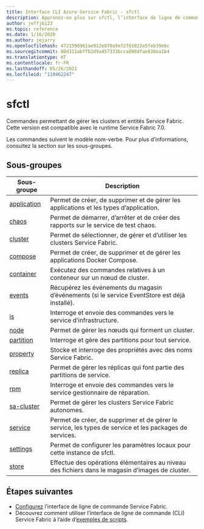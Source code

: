 ```yaml
---
title: Interface CLI Azure Service Fabric - sfctl
description: Apprenez-en plus sur sfctl, l’interface de ligne de commande d’Azure Service Fabric. Comprend une liste de commandes et de sous-groupes.
author: jeffj6123
ms.topic: reference
ms.date: 1/16/2020
ms.author: jejarry
ms.openlocfilehash: 4721598961ae912e8f0a9ef2f61022e5feb39e6c
ms.sourcegitcommit: 80d311abffb2d9a457333bcca898dfae830ea1b4
ms.translationtype: HT
ms.contentlocale: fr-FR
ms.lasthandoff: 05/26/2021
ms.locfileid: "110462247"
---
```

# <a name="sfctl"></a>sfctl
Commandes permettant de gérer les clusters et entités Service Fabric. Cette version est compatible avec le runtime Service Fabric 7.0.

Les commandes suivent le modèle nom-verbe. Pour plus d’informations, consultez la section sur les sous-groupes.

## <a name="subgroups"></a>Sous-groupes
|Sous-groupe|Description|
| --- | --- |
| [application](service-fabric-sfctl-application.md) | Permet de créer, de supprimer et de gérer les applications et les types d’application. |
| [chaos](service-fabric-sfctl-chaos.md) | Permet de démarrer, d’arrêter et de créer des rapports sur le service de test chaos. |
| [cluster](service-fabric-sfctl-cluster.md) | Permet de sélectionner, de gérer et d’utiliser les clusters Service Fabric. |
| [compose](service-fabric-sfctl-compose.md) | Permet de créer, de supprimer et de gérer les applications Docker Compose. |
| [container](service-fabric-sfctl-container.md) | Exécutez des commandes relatives à un conteneur sur un nœud de cluster. |
| [events](service-fabric-sfctl-events.md) | Récupérez les événements du magasin d’événements (si le service EventStore est déjà installé). |
| [is](service-fabric-sfctl-is.md) | Interroge et envoie des commandes vers le service d’infrastructure. |
| [node](service-fabric-sfctl-node.md) | Permet de gérer les nœuds qui forment un cluster. |
| [partition](service-fabric-sfctl-partition.md) | Interroge et gère des partitions pour tout service. |
| [property](service-fabric-sfctl-property.md) | Stocke et interroge des propriétés avec des noms Service Fabric. |
| [replica](service-fabric-sfctl-replica.md) | Permet de gérer les réplicas qui font partie des partitions de service. |
| [rpm](service-fabric-sfctl-rpm.md) | Interroge et envoie des commandes vers le service gestionnaire de réparation. |
| [sa-cluster](service-fabric-sfctl-sa-cluster.md) | Permet de gérer les clusters Service Fabric autonomes. |
| [service](service-fabric-sfctl-service.md) | Permet de créer, de supprimer et de gérer le service, les types de service et les packages de services. |
| [settings](service-fabric-sfctl-settings.md) | Permet de configurer les paramètres locaux pour cette instance de sfctl. |
| [store](service-fabric-sfctl-store.md) | Effectue des opérations élémentaires au niveau des fichiers dans le magasin d’images de cluster. |

## <a name="next-steps"></a>Étapes suivantes
- [Configurez](service-fabric-cli.md) l’interface de ligne de commande Service Fabric.
- Découvrez comment utiliser l’interface de ligne de commande (CLI) Service Fabric à l’aide d’[exemples de scripts](./scripts/sfctl-upgrade-application.md).
